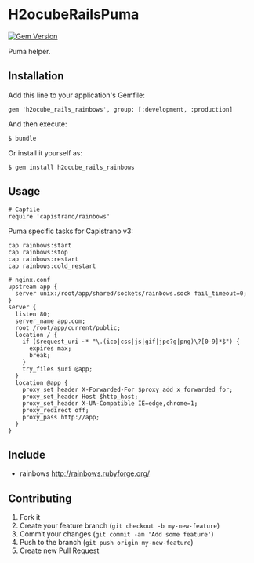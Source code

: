 # H2ocubeRailsPuma

[![Gem Version](https://badge.fury.io/rb/h2ocube_rails_rainbows.png)](http://badge.fury.io/rb/h2ocube_rails_rainbows)

Puma helper.

## Installation

Add this line to your application's Gemfile:

    gem 'h2ocube_rails_rainbows', group: [:development, :production]

And then execute:

    $ bundle

Or install it yourself as:

    $ gem install h2ocube_rails_rainbows

## Usage

    # Capfile
    require 'capistrano/rainbows'

Puma specific tasks for Capistrano v3:

    cap rainbows:start
    cap rainbows:stop
    cap rainbows:restart
    cap rainbows:cold_restart

    # nginx.conf
    upstream app {
      server unix:/root/app/shared/sockets/rainbows.sock fail_timeout=0;
    }
    server {
      listen 80;
      server_name app.com;
      root /root/app/current/public;
      location / {
        if ($request_uri ~* "\.(ico|css|js|gif|jpe?g|png)\?[0-9]*$") {
          expires max;
          break;
        }
        try_files $uri @app;
      }
      location @app {
        proxy_set_header X-Forwarded-For $proxy_add_x_forwarded_for;
        proxy_set_header Host $http_host;
        proxy_set_header X-UA-Compatible IE=edge,chrome=1;
        proxy_redirect off;
        proxy_pass http://app;
      }
    }

## Include

* rainbows http://rainbows.rubyforge.org/

## Contributing

1. Fork it
2. Create your feature branch (`git checkout -b my-new-feature`)
3. Commit your changes (`git commit -am 'Add some feature'`)
4. Push to the branch (`git push origin my-new-feature`)
5. Create new Pull Request
